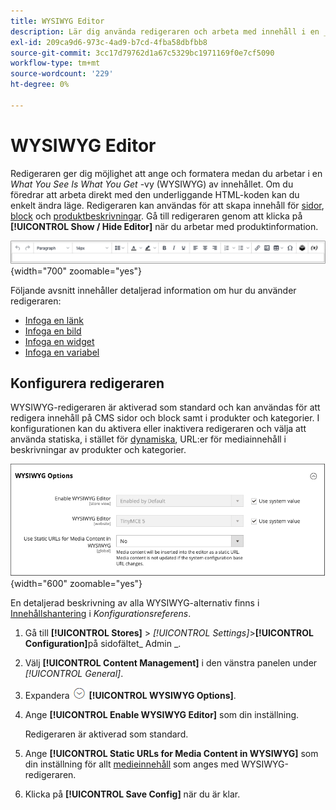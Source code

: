 ```yaml
---
title: WYSIWYG Editor
description: Lär dig använda redigeraren och arbeta med innehåll i en _What You See Is What You Get_-vy (WYSIWYG).
exl-id: 209ca9d6-973c-4ad9-b7cd-4fba58dbfbb8
source-git-commit: 3cc17d79762d1a67c5329bc1971169f0e7cf5090
workflow-type: tm+mt
source-wordcount: '229'
ht-degree: 0%

---
```


# WYSIWYG Editor

Redigeraren ger dig möjlighet att ange och formatera medan du arbetar i en _What You See Is What You Get_ -vy (WYSIWYG) av innehållet. Om du föredrar att arbeta direkt med den underliggande HTML-koden kan du enkelt ändra läge. Redigeraren kan användas för att skapa innehåll för [sidor](pages.md), [block](blocks.md) och [produktbeskrivningar](../catalog/product-content.md). Gå till redigeraren genom att klicka på **[!UICONTROL Show / Hide Editor]** när du arbetar med produktinformation.

![Verktygsfältet för redigeraren](./assets/editor-toolbar.png){width="700" zoomable="yes"}

Följande avsnitt innehåller detaljerad information om hur du använder redigeraren:

- [Infoga en länk](editor-insert-link.md)
- [Infoga en bild](editor-insert-image.md)
- [Infoga en widget](editor-widget.md)
- [Infoga en variabel](editor-insert-variable.md)

## Konfigurera redigeraren

WYSIWYG-redigeraren är aktiverad som standard och kan användas för att redigera innehåll på CMS sidor och block samt i produkter och kategorier. I konfigurationen kan du aktivera eller inaktivera redigeraren och välja att använda statiska, i stället för [dynamiska](../catalog/catalog-urls.md#dynamic-url), URL:er för mediainnehåll i beskrivningar av produkter och kategorier.

![WYSIWYG-alternativ](./assets/content-management-wysiwyg-options.png){width="600" zoomable="yes"}

En detaljerad beskrivning av alla WYSIWYG-alternativ finns i [Innehållshantering](../configuration-reference/general/content-management.md) i _Konfigurationsreferens_.

1. Gå till **[!UICONTROL Stores]** > _[!UICONTROL Settings]_>**[!UICONTROL Configuration]**&#x200B;på sidofältet_ Admin _.

1. Välj **[!UICONTROL Content Management]** i den vänstra panelen under _[!UICONTROL General]_.

1. Expandera ![Expansionsväljaren](../assets/icon-display-expand.png) **[!UICONTROL WYSIWYG Options]**.

1. Ange **[!UICONTROL Enable WYSIWYG Editor]** som din inställning.

   Redigeraren är aktiverad som standard.

1. Ange **[!UICONTROL Static URLs for Media Content in WYSIWYG]** som din inställning för allt [medieinnehåll](../catalog/catalog-urls.md#static-url) som anges med WYSIWYG-redigeraren.

1. Klicka på **[!UICONTROL Save Config]** när du är klar.
